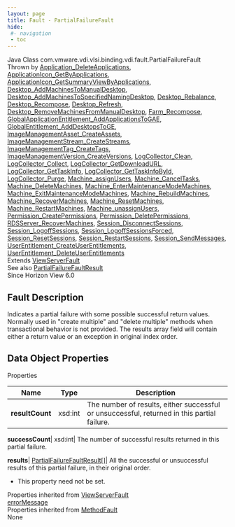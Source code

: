 ```yaml
---
layout: page
title: Fault - PartialFailureFault
hide:
 #- navigation
 - toc
---
```






Java Class
    com.vmware.vdi.vlsi.binding.vdi.fault.PartialFailureFault  
Thrown by
     [Application_DeleteApplications](vdi.resources.Application.md#deleteApplications), [ApplicationIcon_GetByApplications](vdi.resources.ApplicationIcon.md#getByApplications), [ApplicationIcon_GetSummaryViewByApplications](vdi.resources.ApplicationIcon.md#getSummaryViewByApplications), [Desktop_AddMachinesToManualDesktop](vdi.resources.Desktop.md#addMachinesToManualDesktop), [Desktop_AddMachinesToSpecifiedNamingDesktop](vdi.resources.Desktop.md#addMachinesToSpecifiedNamingDesktop), [Desktop_Rebalance](vdi.resources.Desktop.md#rebalance), [Desktop_Recompose](vdi.resources.Desktop.md#recompose), [Desktop_Refresh](vdi.resources.Desktop.md#refresh), [Desktop_RemoveMachinesFromManualDesktop](vdi.resources.Desktop.md#removeMachinesFromManualDesktop), [Farm_Recompose](vdi.resources.Farm.md#recompose), [GlobalApplicationEntitlement_AddApplicationsToGAE](vdi.federation.GlobalApplicationEntitlement.md#addApplicationsToGAE), [GlobalEntitlement_AddDesktopsToGE](vdi.federation.GlobalEntitlement.md#addDesktopsToGE), [ImageManagementAsset_CreateAssets](vdi.utils.imagemanagement.ImageManagementAsset.md#createAssets), [ImageManagementStream_CreateStreams](vdi.utils.imagemanagement.ImageManagementStream.md#createStreams), [ImageManagementTag_CreateTags](vdi.utils.imagemanagement.ImageManagementTag.md#createTags), [ImageManagementVersion_CreateVersions](vdi.utils.imagemanagement.ImageManagementVersion.md#createVersions), [LogCollector_Clean](vdi.utils.logcollector.LogCollector.md#clean), [LogCollector_Collect](vdi.utils.logcollector.LogCollector.md#collect), [LogCollector_GetDownloadURL](vdi.utils.logcollector.LogCollector.md#getDownloadURL), [LogCollector_GetTaskInfo](vdi.utils.logcollector.LogCollector.md#getTaskInfo), [LogCollector_GetTaskInfoById](vdi.utils.logcollector.LogCollector.md#getTaskInfoById), [LogCollector_Purge](vdi.utils.logcollector.LogCollector.md#purge), [Machine_assignUsers](vdi.resources.Machine.md#assignUsers), [Machine_CancelTasks](vdi.resources.Machine.md#cancelTasks), [Machine_DeleteMachines](vdi.resources.Machine.md#deleteMachines), [Machine_EnterMaintenanceModeMachines](vdi.resources.Machine.md#enterMaintenanceModeMachines), [Machine_ExitMaintenanceModeMachines](vdi.resources.Machine.md#exitMaintenanceModeMachines), [Machine_RebuildMachines](vdi.resources.Machine.md#rebuildMachines), [Machine_RecoverMachines](vdi.resources.Machine.md#recoverMachines), [Machine_ResetMachines](vdi.resources.Machine.md#resetMachines), [Machine_RestartMachines](vdi.resources.Machine.md#restartMachines), [Machine_unassignUsers](vdi.resources.Machine.md#unassignUsers), [Permission_CreatePermissions](vdi.users.Permission.md#createPermissions), [Permission_DeletePermissions](vdi.users.Permission.md#deletePermissions), [RDSServer_RecoverMachines](vdi.resources.RDSServer.md#recoverMachines), [Session_DisconnectSessions](vdi.users.Session.md#disconnectSessions), [Session_LogoffSessions](vdi.users.Session.md#logoffSessions), [Session_LogoffSessionsForced](vdi.users.Session.md#logoffSessionsForced), [Session_ResetSessions](vdi.users.Session.md#resetSessions), [Session_RestartSessions](vdi.users.Session.md#restartSessions), [Session_SendMessages](vdi.users.Session.md#sendMessages), [UserEntitlement_CreateUserEntitlements](vdi.users.UserEntitlement.md#createUserEntitlements), [UserEntitlement_DeleteUserEntitlements](vdi.users.UserEntitlement.md#deleteUserEntitlements)  
Extends
     [ViewServerFault](vdi.fault.ViewServerFault.md)  
See also
     [PartialFailureFaultResult](vdi.fault.PartialFailureFault.PartialFailureFaultResult.md)  
Since 
    Horizon View 6.0

## Fault Description 

Indicates a partial failure with some possible successful return values. Normally used in "create multiple" and "delete multiple" methods when transactional behavior is not provided. The results array field will contain either a return value or an exception in original index order. 

## Data Object Properties

Properties

Name |  Type |  Description   
---|---|---  
**resultCount**|  xsd:int|  The number of results, either successful or unsuccessful, returned in this partial failure.   
  
**successCount**|  xsd:int|  The number of successful results returned in this partial failure.   
  
**results**| [PartialFailureFaultResult[]](vdi.fault.PartialFailureFault.PartialFailureFaultResult.md)|  All the successful or unsuccessful results of this partial failure, in their original order.   


* This property need not be set.

  
Properties inherited from [ViewServerFault](vdi.fault.ViewServerFault.md)  
[errorMessage](vdi.fault.ViewServerFault.md#errorMessage)  
Properties inherited from [MethodFault](vmodl.MethodFault.md)  
None  
  
  

  
  

